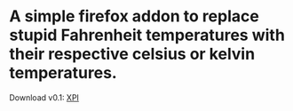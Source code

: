 # A simple firefox addon to replace stupid Fahrenheit temperatures with their respective celsius or kelvin temperatures.


Download v0.1: [XPI](http://www.mediafire.com/download.php?r86it3oipgapgf8 "Version 0.1")
